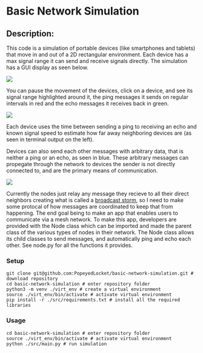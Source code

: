 # Basic Network Simulation

## Description:

This code is a simulation of portable devices (like smartphones and tablets) that move in and out of a 2D rectangular environment. Each device has a max signal range it can send and receive signals directly. The simulation has a GUI display as seen below.

<img src="https://github.com/PopeyedLocket/basic-network-simulation/blob/master/images_and_videos/video1-devices_moving.gif">

You can pause the movement of the devices, click on a device, and see its signal range highlighted around it, the ping messages it sends on regular intervals in red and the echo messages it receives back in green.

<img src="https://github.com/PopeyedLocket/basic-network-simulation/blob/master/images_and_videos/video2-pings_and_echos.gif">

Each device uses the time between sending a ping to receiving an echo and known signal speed to estimate how far away neighboring devices are (as seen in terminal output on the left).

Devices can also send each other messages with arbitrary data, that is neither a ping or an echo, as seen in blue. These arbitrary messages can propegate through the network to devices the sender is not directly connected to, and are the primary means of communication.

<img src="https://github.com/PopeyedLocket/basic-network-simulation/blob/master/images_and_videos/video3-custome_message-moving_devices.gif">

Currently the nodes just relay any message they recieve to all their direct neighbors creating what is called a [broadcast storm](https://en.wikipedia.org/wiki/Broadcast_storm), so I need to make some protocal of how messages are coordinated to keep that from happening. The end goal being to make an app that enables users to communicate via a mesh network. To make this app, developers are provided with the Node class which can be imported and made the parent class of the various types of nodes in their network. The Node class allows its child classes to send messages, and automatically ping and echo each other. See node.py for all the functions it provides.



### Setup
```
git clone git@github.com:PopeyedLocket/basic-network-simulation.git # download repository
cd basic-network-simulation # enter repository folder
python3 -m venv ./virt_env # create a virtual environment
source ./virt_env/bin/activate # activate virtual environment
pip install -r ./src/requirements.txt # install all the required libraries
```

### Usage
```
cd basic-network-simulation # enter repository folder
source ./virt_env/bin/activate # activate virtual environment
python ./src/main.py # run simulation
```

